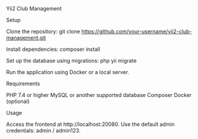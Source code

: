 Yii2 Club Management

Setup

Clone the repository:
git clone https://github.com/your-username/yii2-club-management.git

Install dependencies:
composer install

Set up the database using migrations:
php yii migrate

Run the application using Docker or a local server.

Requirements

PHP 7.4 or higher
MySQL or another supported database
Composer
Docker (optional)

Usage

Access the frontend at http://localhost:20080.
Use the default admin credentials: admin / admin123.
